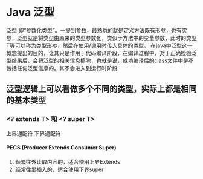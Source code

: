 # Java 泛型 #
泛型 即“参数化类型”。一提到参数，最熟悉的就是定义方法既有形参，也有实参，泛型就是将类型由原来的类型参数化，类似于方法中的变量参数，此时的类型T等可以称为类型形参，然后在使用/调用时传入具体的类型。
在java中泛型这一概念提出的目的，让其只是作用于代码编译阶段，在编译过程中，对于正确检验泛型结果后，会将泛型的相关信息擦除，也就是说，成功编译后的class文件中是不包括任何泛型信息的。其不会进入到运行时阶段
## 泛型逻辑上可以看做多个不同的类型，实际上都是相同的基本类型 ##

### <? extends T> 和 <? super T>  ###
上界通配符
下界通配符

#### PECS (Producer Extends Consumer Super) ####
1. 频繁往外读取内容的，适合使用上界Extends
2. 经常往里插入的，适合使用下界super